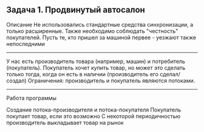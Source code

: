 Задача 1. Продвинутый автосалон
---

Описание
Не использовались стандартные средства синхронизации, а только расширенные.
Также необходимо соблюдать "честность" покупателей.
Пусть те, кто пришел за машиной первее - уезжают также непоследними

---
У нас есть производитель товара (например, машин) и потребитель (покупатель). Покупатель хочет купить товар, но может это сделать только тогда, когда он есть в наличии (производитель его сделал/создал)
Ограничения: производитель и покупатель являются потоками.

---
Работа программы

Создание потока-производителя и потока-покупателя
Покупатель покупает товар, если это возможно
С некоторой периодичностью производитель выкладывает товар на рынок